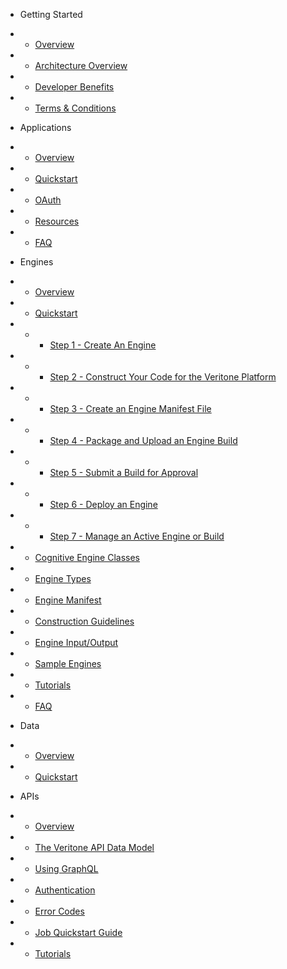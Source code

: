 <!-- docs/_sidebar.md -->

* Getting Started
* * [Overview](/)
* * [Architecture Overview](architecture-overview.md)
* * [Developer Benefits](developer-benefits.md)
* * [Terms & Conditions](terms-and-conditions.md)

* Applications
* * [Overview](applications/)
* * [Quickstart](applications/quick-start/)
* * [OAuth](applications/oauth.md)
* * [Resources](applications/resources.md)
* * [FAQ](applications/faq.md)

* Engines
* * [Overview](engines/)
* * [Quickstart](engines/quick-start/)
* * * [Step 1 - Create An Engine](engines/quick-start/step-1-create-an-engine.md)
* * * [Step 2 - Construct Your Code for the Veritone Platform](engines/quick-start/step-2-construct-code.md)
* * * [Step 3 - Create an Engine Manifest File](engines/quick-start/step-3-manifest.md)
* * * [Step 4 - Package and Upload an Engine Build](engines/quick-start/step-4-upload-build.md)
* * * [Step 5 - Submit a Build for Approval](engines/quick-start/step-5-submit-build.md)
* * * [Step 6 - Deploy an Engine](engines/quick-start/step-6-deploy-engine.md)
* * * [Step 7 - Manage an Active Engine or Build](engines/quick-start/step-7-manage-engine.md)
* * [Cognitive Engine Classes](engines/classes/)
* * [Engine Types](engines/types)
* * [Engine Manifest](engines/manifest.md)
* * [Construction Guidelines](engines/guidelines/)
* * [Engine Input/Output](engines/engine-input-output/)
* * [Sample Engines](engines/sample-engines.md)
* * [Tutorials](engines/tutorials/)
* * [FAQ](engines/faq.md)

* Data
* * [Overview](data/)
* * [Quickstart](data/quick-start/)

* APIs
* * [Overview](apis/)
* * [The Veritone API Data Model](apis/data-model.md)
* * [Using GraphQL](apis/using-graphql.md)
* * [Authentication](apis/authentication.md)
* * [Error Codes](apis/error-codes.md)
* * [Job Quickstart Guide](apis/job-quick-start-guide/)
* * [Tutorials](apis/tutorials/)

<!-- * Libraries
* * [Overview](libraries.md) -->
